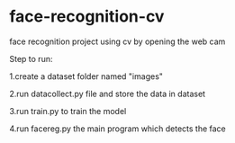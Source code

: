 # face-recognition-cv
face recognition project using cv by opening the web cam


Step to run:

1.create a dataset folder named "images"

2.run datacollect.py file and store the data in dataset

3.run train.py to train the model

4.run facereg.py the main program which detects the face
